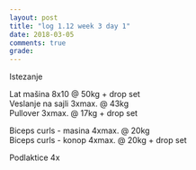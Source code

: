 ```yaml
---
layout: post
title: "log 1.12 week 3 day 1"
date: 2018-03-05
comments: true
grade:
---
```


Istezanje

Lat mašina 8x10 @ 50kg + drop set    
Veslanje na sajli 3xmax. @ 43kg  
Pullover 3xmax. @ 17kg + drop set        

Biceps curls - masina 4xmax. @ 20kg      
Biceps curls - konop 4xmax. @ 20kg + drop set     

Podlaktice 4x     
